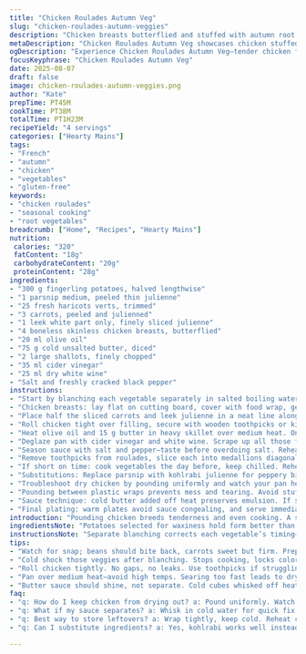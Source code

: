 ```yaml
---
title: "Chicken Roulades Autumn Veg"
slug: "chicken-roulades-autumn-veggies"
description: "Chicken breasts butterflied and stuffed with autumn root vegetables; wrapped tight and pan-seared. Vegetables like golden fingerling potatoes, parsnip, haricots verts, carrots, and leek julienne cooked al dente then reheated. Sauce built from shallots deglazed with cider vinegar and white wine, finished with cold butter emulsification. Balanced textures, punchy acidity, and rich buttery notes in every bite. No gluten, nuts, eggs, lactose. Nothing fancy, just disciplined layering of flavors, classic French technique with a seasonal twist. Efficient multi-tasking keeps timing in check. Work ahead on veggies, watch for visual cues to avoid overcooking or dry chicken. Smart ingredient swaps for those fresh problems in every kitchen."
metaDescription: "Chicken Roulades Autumn Veg showcases chicken stuffed with seasonal vegetables, wrapped and seared to perfection; rich flavors await."
ogDescription: "Experience Chicken Roulades Autumn Veg—tender chicken filled with vibrant veggies, pan-seared, served with a tangy sauce."
focusKeyphrase: "Chicken Roulades Autumn Veg"
date: 2025-08-07
draft: false
image: chicken-roulades-autumn-veggies.png
author: "Kate"
prepTime: PT45M
cookTime: PT38M
totalTime: PT1H23M
recipeYield: "4 servings"
categories: ["Hearty Mains"]
tags:
- "French"
- "autumn"
- "chicken"
- "vegetables"
- "gluten-free"
keywords:
- "chicken roulades"
- "seasonal cooking"
- "root vegetables"
breadcrumb: ["Home", "Recipes", "Hearty Mains"]
nutrition: 
 calories: "320"
 fatContent: "18g"
 carbohydrateContent: "20g"
 proteinContent: "28g"
ingredients:
- "300 g fingerling potatoes, halved lengthwise"
- "1 parsnip medium, peeled thin julienne"
- "25 fresh haricots verts, trimmed"
- "3 carrots, peeled and julienned"
- "1 leek white part only, finely sliced julienne"
- "4 boneless skinless chicken breasts, butterflied"
- "20 ml olive oil"
- "75 g cold unsalted butter, diced"
- "2 large shallots, finely chopped"
- "35 ml cider vinegar"
- "25 ml dry white wine"
- "Salt and freshly cracked black pepper"
instructions:
- "Start by blanching each vegetable separately in salted boiling water. Watch for that slight snap in beans, tender bite in parsnip and carrots; potatoes just cooked through but firm. Immediate cold shock rinse under tap water to halt cooking, drain thoroughly. Halve fingerlings lengthwise, more surface area, texture contrast."
- "Chicken breasts: lay flat on cutting board, cover with food wrap, gently pound to even thickness around half an inch. Aim for rectangular shape, little effort here means even cooking. Salt and pepper on flesh side before rolling."
- "Place half the sliced carrots and leek julienne in a neat line along one edge of each chicken breast. The trick: inner veg needs to release moisture but not sog up chicken. Leave rest aside for plating."
- "Roll chicken tight over filling, secure with wooden toothpicks or kitchen twine if you prefer neater slices. Tightness here = no filling leaks, steady cooking."
- "Heat olive oil and 15 g butter in heavy skillet over medium heat. Once butter foams and smells nutty, drop in roulades. Brown evenly on all sides, 8–12 minutes depending on thickness. Look for rich caramel color—no gray spots. Remove, tent loosely with foil to rest, keep warm."
- "Deglaze pan with cider vinegar and white wine. Scrape up all those fond bits, the good stuff. Reduce almost to a syrupy consistency—aromas sharpen, liquid thickens slightly. Lower heat, whisk in cold butter cubes gradually—one by one—to create a velvety sauce; don't rush. Avoid boiling or sauce will separate."
- "Season sauce with salt and pepper—taste before overdoing salt. Reheat reserved vegetables briefly in sauce pan or splash butter, stirring often. Keep them vibrant and warm, not mushy."
- "Remove toothpicks from roulades, slice each into medallions diagonally. Visual appeal matters; angles reveal layers and filling. Arrange vegetables central on plates, place two roulade halves on top. Spoon sauce generously over."
- "If short on time: cook vegetables the day before, keep chilled. Reheat quickly with splash of butter and a shake of salt before plating. Chicken can be pre-shaped and refrigerated for up to 4 hours."
- "Substitutions: Replace parsnip with kohlrabi julienne for peppery bite; swap cider vinegar for sherry vinegar for deeper acidity. Use ghee if butter allergy—won't emulsify as clean but adds nuttiness."
- "Troubleshoot dry chicken by pounding uniformly and watch your pan heat; medium not high avoids over-browning but undercooking. Resting is crucial; juices redistribute."
- "Pounding between plastic wraps prevents mess and tearing. Avoid stuffing with watery vegetables like zucchini—it’ll break down and spoil texture."
- "Sauce technique: cold butter added off heat preserves emulsion. If sauce breaks, whisk in a spoonful of cold water or a dash of cream if tolerated."
- "Final plating: warm plates avoid sauce congealing, and serve immediately for impact."
introduction: "Pounding chicken breeds tenderness and even cooking. A simple vegetable medley prepared individually guards texture and flavor purity—no mashed veggies losing their identity. Autumn vegetables give earthy sweetness, balanced by acid punch from cider vinegar sauce. Classic French pan sauce technique with cold butter emulsification keeps rich mouthfeel without heaviness. A small finesse in rolling makes slicing prettier and keeps filling tucked, no leaking disaster. High heat sears exterior, locking juices inside. Resting after cooking is key; impatience breeds dry meat. Precise steps that pay off with biggest flavor bang for your effort. Ingredients swap here and there keeps it fresh, in tune with seasonal availability or allergies. Practical kitchen efficiency meets culinary discipline. Manual sensory cues trump timers every time, develop intuition—colour, texture, aroma are your guides. No clutter, just smart method. Every step earned."
ingredientsNote: "Potatoes selected for waxiness hold form better than floury types—no mush on the plate keeps contrast alive against tender chicken. Parsnips add natural sweetness, but kohlrabi cuts a fresher, slightly peppery option if you want brightness. Haricots verts blanched crisply provide snap; overcooking dulls color and texture. Carrots and leek julienne balance subtly. Butter is a classic agent for richness—if dairy is an issue, ghee or plant-based butter substitutes work but emulsification changes; add gently to avoid breaking sauce. Olive oil at cooking start contributes fruitiness but maintain moderate heat to prevent burning. Shallots bring sweetness and aroma to the sauce base, prefer fresh and finely diced for even cooking. The vinegar-wine combo cuts through the fat with acidity, essential for balance; alcohol evaporates, leaving flavor punch. Salt and pepper adjustments rely on tasting; flavors concentrate as liquids reduce."
instructionsNote: "Separate blanching corrects each vegetable’s timing—avoid one-pot mush and loss of texture. Cold water shock terminates cooking immediately; hot veggies continue cooking residual heat, ruining al dente feel. Pounding chicken between plastic wrap achieves uniform thickness and keeps work surface manageable—not tearing poultry is a skill. Spreading filling thinly avoids cumbersome rolling and uneven cooking. Pan searing over medium heat ensures Maillard reaction without burning. Visual cues: looking for golden crust, not charred black. Resting under foil traps warmth and lets juices redistribute—skip this step and dry meat follows. Deglazing hot pan captures fond, unlocking deep flavor compounds. Reduction concentrates acids and sugars; watch for sirupy texture—too little and sauce tastes sharp, too much and bitterness creeps. Cold butter added off-heat creates glossy, stable emulsion—slowly whisking incorporates air and fat evenly; rushing breaks sauce into oily puddle. Season in layers—tasting all along prevents surprise saltiness. Warmed vegetables help final presentation temperature match. Toothpicks removed just before plating keeps presentation clean and cutting easier. Diagonal slicing increases surface area, showing inner layers attractively. Pre-preparation tips: julienning vegetables ahead saves frantic chopping, storing them dry keeps from wilting. Practical swaps and troubleshooting embrace real kitchens’ irregularities. Sensory-driven process guides cook more than clock anyone."
tips:
- "Watch for snap; beans should bite back, carrots sweet but firm. Prep each vegetable solo for best texture. Timing key."
- "Cold shock those veggies after blanching. Stops cooking, locks color. No mush allowed, retain vibrant appeal, flavor focus."
- "Roll chicken tightly. No gaps, no leaks. Use toothpicks if struggling. Good technique keeps filling intact, even slices after."
- "Pan over medium heat—avoid high temps. Searing too fast leads to dry insides, tough outsides. Wait for that nutty aroma."
- "Butter sauce should shine, not separate. Cold cubes whisked off heat maintain emulsion. If it breaks, splash cold water slowly."
faq:
- "q: How do I keep chicken from drying out? a: Pound uniformly. Watch pan heat carefully. Rest before slicing; let juices settle."
- "q: What if my sauce separates? a: Whisk in cold water for quick fix. Avoid high heat. Slowly adding back butter right after heat helps."
- "q: Best way to store leftovers? a: Wrap tightly, keep cold. Reheat carefully; avoid overcooking. Moisture retention is essential."
- "q: Can I substitute ingredients? a: Yes, kohlrabi works well instead of parsnip for crunch. Ghee instead of butter for dairy-free. Adjust timing accordingly."

---
```

